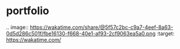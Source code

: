 # portfolio

.. image:: https://wakatime.com/share/@5f57c2bc-c9a7-4eef-8a63-0d5d286c501f/fbe16130-f668-40e1-af93-2cf9063ea5a0.png
    :target: https://wakatime.com/
